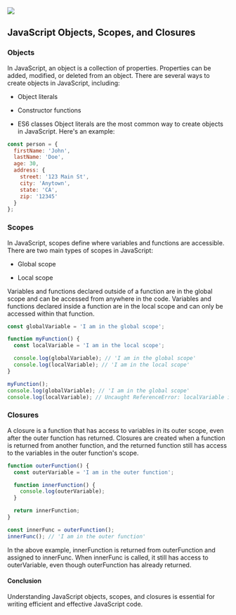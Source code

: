 <img src="https://www.freecodecamp.org/news/content/images/2019/07/arrays-are-objects.jpg">

## JavaScript Objects, Scopes, and Closures

### Objects
In JavaScript, an object is a collection of properties. Properties can be added, modified, or deleted from an object. There are several ways to create objects in JavaScript, including:
* Object literals

* Constructor functions

* ES6 classes
Object literals are the most common way to create objects in JavaScript. Here's an example:
```javascript
const person = {
  firstName: 'John',
  lastName: 'Doe',
  age: 30,
  address: {
    street: '123 Main St',
    city: 'Anytown',
    state: 'CA',
    zip: '12345'
  }
};
```
### Scopes
In JavaScript, scopes define where variables and functions are accessible. There are two main types of scopes in JavaScript:
* Global scope

* Local scope

Variables and functions declared outside of a function are in the global scope and can be accessed from anywhere in the code. Variables and functions declared inside a function are in the local scope and can only be accessed within that function.

```javascript
const globalVariable = 'I am in the global scope';

function myFunction() {
  const localVariable = 'I am in the local scope';

  console.log(globalVariable); // 'I am in the global scope'
  console.log(localVariable); // 'I am in the local scope'
}

myFunction();
console.log(globalVariable); // 'I am in the global scope'
console.log(localVariable); // Uncaught ReferenceError: localVariable is not defined
```
### Closures
A closure is a function that has access to variables in its outer scope, even after the outer function has returned. Closures are created when a function is returned from another function, and the returned function still has access to the variables in the outer function's scope.

```javascript
function outerFunction() {
  const outerVariable = 'I am in the outer function';

  function innerFunction() {
    console.log(outerVariable);
  }

  return innerFunction;
}

const innerFunc = outerFunction();
innerFunc(); // 'I am in the outer function'
```

In the above example, innerFunction is returned from outerFunction and assigned to innerFunc. When innerFunc is called, it still has access to outerVariable, even though outerFunction has already returned.

#### Conclusion
Understanding JavaScript objects, scopes, and closures is essential for writing efficient and effective JavaScript code.
